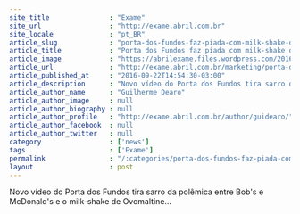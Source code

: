 ```yaml
---
site_title               : "Exame"
site_url                 : "http://exame.abril.com.br"
site_locale              : "pt_BR"
article_slug             : "porta-dos-fundos-faz-piada-com-milk-shake-do-mcdonalds"
article_title            : "Porta dos Fundos faz piada com milk-shake do McDonald’s"
article_image            : "https://abrilexame.files.wordpress.com/2016/09/size_960_16_9_milk-shake-porta-fundos1.jpg?quality=70&strip=all&w=960"
article_url              : "http://exame.abril.com.br/marketing/porta-dos-fundos-faz-piada-com-milk-shake-do-mcdonalds/"
article_published_at     : "2016-09-22T14:54:30-03:00"
article_description      : "Novo vídeo do Porta dos Fundos tira sarro da polêmica entre Bob's e McDonald's e o milk-shake de Ovomaltine..."
article_author_name      : "Guilherme Dearo"
article_author_image     : null
article_author_biography : null
article_author_profile   : "http://exame.abril.com.br/author/guidearo/"
article_author_facebook  : null
article_author_twitter   : null
category                 : ['news']
tags                     : ['Exame']
permalink                : "/:categories/porta-dos-fundos-faz-piada-com-milk-shake-do-mcdonalds/"
layout                   : post
---
```


Novo vídeo do Porta dos Fundos tira sarro da polêmica entre Bob's e McDonald's e o milk-shake de Ovomaltine...
